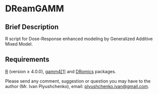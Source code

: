 # DReamGAMM
## Brief Description
R script for Dose-Response enhanced modeling by Generalized Additive Mixed Model.

## Requirements
[R](https://cloud.r-project.org/) (version ≥ 4.0.0), [gamm4](https://cran.r-project.org/web/packages/gamm4/index.html)[[1]](https://www.taylorfrancis.com/books/mono/10.1201/9781315370279/generalized-additive-models-simon-wood) and [DRomics](https://cran.r-project.org/web/packages/DRomics/index.html) packages.


Please send any comment, suggestion or question you may have to the author (Mr. Ivan Plyushchenko), email: plyushchenko.ivan@gmail.com.
